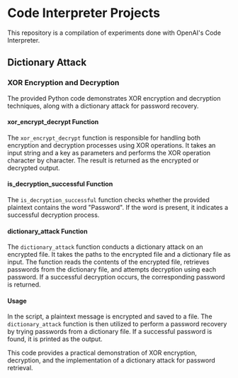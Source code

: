 # Code Interpreter Projects

This repository is a compilation of experiments done with OpenAI's Code Interpreter.

## Dictionary Attack

### XOR Encryption and Decryption

The provided Python code demonstrates XOR encryption and decryption techniques, along with a dictionary attack for password recovery.

#### xor_encrypt_decrypt Function

The `xor_encrypt_decrypt` function is responsible for handling both encryption and decryption processes using XOR operations. It takes an input string and a key as parameters and performs the XOR operation character by character. The result is returned as the encrypted or decrypted output.

#### is_decryption_successful Function

The `is_decryption_successful` function checks whether the provided plaintext contains the word "Password". If the word is present, it indicates a successful decryption process.

#### dictionary_attack Function

The `dictionary_attack` function conducts a dictionary attack on an encrypted file. It takes the paths to the encrypted file and a dictionary file as input. The function reads the contents of the encrypted file, retrieves passwords from the dictionary file, and attempts decryption using each password. If a successful decryption occurs, the corresponding password is returned.

#### Usage

In the script, a plaintext message is encrypted and saved to a file. The `dictionary_attack` function is then utilized to perform a password recovery by trying passwords from a dictionary file. If a successful password is found, it is printed as the output.

This code provides a practical demonstration of XOR encryption, decryption, and the implementation of a dictionary attack for password retrieval.
